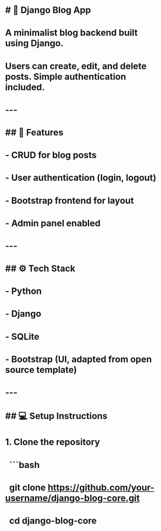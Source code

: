# \# 📝 Django Blog App

# 

# A minimalist blog backend built using Django.  

# Users can create, edit, and delete posts. Simple authentication included.

# 

# ---

# 

# \## 🚀 Features

# 

# \- CRUD for blog posts

# \- User authentication (login, logout)

# \- Bootstrap frontend for layout

# \- Admin panel enabled

# 

# ---

# 

# \## ⚙️ Tech Stack

# 

# \- Python

# \- Django

# \- SQLite

# \- Bootstrap (UI, adapted from open source template)

# 

# ---

# 

# \## 💻 Setup Instructions

# 

# 1\. Clone the repository  

# &nbsp;  ```bash

# &nbsp;  git clone https://github.com/your-username/django-blog-core.git

# &nbsp;  cd django-blog-core



